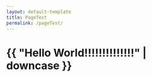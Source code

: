 ```yaml
---
layout: default-template
title: PageTest
permalink: /pageTest/
---
```

<h1>{{ "Hello World!!!!!!!!!!!!!!" | downcase }}</h1>
